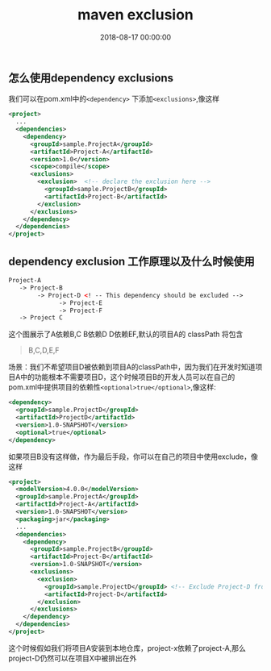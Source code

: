 ﻿---
layout: post
title: maven exclusion
date: 2018-08-17 00:00:00
categories: 后端
tags: Maven
---

## 怎么使用dependency exclusions

我们可以在pom.xml中的``<dependency>`` 下添加``<exclusions>``,像这样

```xml
<project>
  ...
  <dependencies>
    <dependency>
      <groupId>sample.ProjectA</groupId>
      <artifactId>Project-A</artifactId>
      <version>1.0</version>
      <scope>compile</scope>
      <exclusions>
        <exclusion>  <!-- declare the exclusion here -->
          <groupId>sample.ProjectB</groupId>
          <artifactId>Project-B</artifactId>
        </exclusion>
      </exclusions> 
    </dependency>
  </dependencies>
</project>
```

## dependency exclusion 工作原理以及什么时候使用

```xml
Project-A
   -> Project-B
        -> Project-D <! -- This dependency should be excluded -->
              -> Project-E
              -> Project-F
   -> Project C
```
这个图展示了A依赖B,C B依赖D  D依赖EF,默认的项目A的 classPath 将包含

> B,C,D,E,F

场景：我们不希望项目D被依赖到项目A的classPath中，因为我们在开发时知道项目A中的功能根本不需要项目D，这个时候项目B的开发人员可以在自己的pom.xml中提供项目的依赖性``<optional>true</optional>``,像这样:

```xml
<dependency>
  <groupId>sample.ProjectD</groupId>
  <artifactId>ProjectD</artifactId>
  <version>1.0-SNAPSHOT</version>
  <optional>true</optional>
</dependency>
```

如果项目B没有这样做，作为最后手段，你可以在自己的项目中使用exclude，像这样

```xml
<project>
  <modelVersion>4.0.0</modelVersion>
  <groupId>sample.ProjectA</groupId>
  <artifactId>Project-A</artifactId>
  <version>1.0-SNAPSHOT</version>
  <packaging>jar</packaging>
  ...
  <dependencies>
    <dependency>
      <groupId>sample.ProjectB</groupId>
      <artifactId>Project-B</artifactId>
      <version>1.0-SNAPSHOT</version>
      <exclusions>
        <exclusion>
          <groupId>sample.ProjectD</groupId> <!-- Exclude Project-D from Project-B -->
          <artifactId>Project-D</artifactId>
        </exclusion>
      </exclusions>
    </dependency>
  </dependencies>
</project>
```

这个时候假如我们将项目A安装到本地仓库，project-x依赖了project-A,那么project-D仍然可以在项目X中被排出在外

